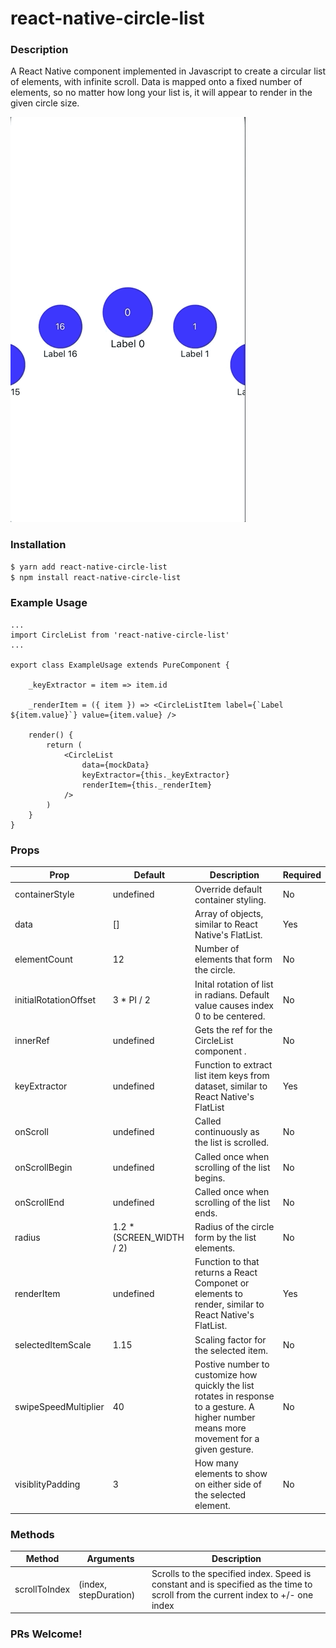 # react-native-circle-list

### Description

A React Native component implemented in Javascript to create a circular list of elements, with infinite scroll. Data is mapped onto a fixed number of elements, so no matter how long your list is, it will appear to render in the given circle size.

![](react-native-circle-list.gif)

### Installation

```sh
$ yarn add react-native-circle-list
$ npm install react-native-circle-list
```

### Example Usage

```
...
import CircleList from 'react-native-circle-list'
...

export class ExampleUsage extends PureComponent {

    _keyExtractor = item => item.id

    _renderItem = ({ item }) => <CircleListItem label={`Label ${item.value}`} value={item.value} />

    render() {
        return (
            <CircleList
                data={mockData}
                keyExtractor={this._keyExtractor}
                renderItem={this._renderItem}
            />
        )
    }
}
```

### Props

| Prop                  | Default                   | Description                                                                                                                                 | Required |
| --------------------- | ------------------------- | ------------------------------------------------------------------------------------------------------------------------------------------- | -------- |
| containerStyle        | undefined                 | Override default container styling.                                                                                                         | No       |
| data                  | []                        | Array of objects, similar to React Native's FlatList.                                                                                       | Yes      |
| elementCount          | 12                        | Number of elements that form the circle.                                                                                                    | No       |
| initialRotationOffset | 3 \* PI / 2               | Inital rotation of list in radians. Default value causes index 0 to be centered.                                                            | No       |
| innerRef              | undefined                 | Gets the ref for the CircleList component .                                                                                                 | No       |
| keyExtractor          | undefined                 | Function to extract list item keys from dataset, similar to React Native's FlatList                                                         | Yes      |
| onScroll              | undefined                 | Called continuously as the list is scrolled.                                                                                                | No       |
| onScrollBegin         | undefined                 | Called once when scrolling of the list begins.                                                                                              | No       |
| onScrollEnd           | undefined                 | Called once when scrolling of the list ends.                                                                                                | No       |
| radius                | 1.2 \* (SCREEN_WIDTH / 2) | Radius of the circle form by the list elements.                                                                                             | No       |
| renderItem            | undefined                 | Function to that returns a React Componet or elements to render, similar to React Native's FlatList.                                        | Yes      |
| selectedItemScale     | 1.15                      | Scaling factor for the selected item.                                                                                                       | No       |
| swipeSpeedMultiplier  | 40                        | Postive number to customize how quickly the list rotates in response to a gesture. A higher number means more movement for a given gesture. | No       |
| visiblityPadding      | 3                         | How many elements to show on either side of the selected element.                                                                           | No       |

### Methods

| Method        | Arguments             | Description                                                                                                                      |
| ------------- | --------------------- | -------------------------------------------------------------------------------------------------------------------------------- |
| scrollToIndex | (index, stepDuration) | Scrolls to the specified index. Speed is constant and is specified as the time to scroll from the current index to +/- one index |

### PRs Welcome!
